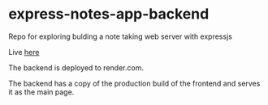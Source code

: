 # express-notes-app-backend
Repo for exploring bulding a note taking web server with expressjs

Live [here](https://express-notes-app-backend.onrender.com/)

The backend is deployed to render.com. 

The backend has a copy of the production build of the frontend and serves it as the main page.
